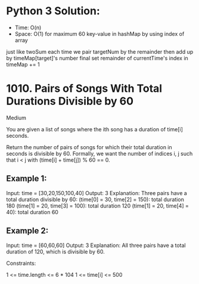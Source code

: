 # Python 3 Solution:
* Time: O(n)
* Space: O(1) for maximum 60 key-value in hashMap by using index of array

just like twoSum each time we pair targetNum by the remainder
then add up by timeMap[target]'s number
final set remainder of currentTime's index in timeMap += 1


# 1010. Pairs of Songs With Total Durations Divisible by 60
Medium

You are given a list of songs where the ith song has a duration of time[i] seconds.

Return the number of pairs of songs for which their total duration in seconds is divisible by 60. Formally, we want the number of indices i, j such that i < j with (time[i] + time[j]) % 60 == 0.

 

## Example 1:

Input: time = [30,20,150,100,40]
Output: 3
Explanation: Three pairs have a total duration divisible by 60:
(time[0] = 30, time[2] = 150): total duration 180
(time[1] = 20, time[3] = 100): total duration 120
(time[1] = 20, time[4] = 40): total duration 60

## Example 2:

Input: time = [60,60,60]
Output: 3
Explanation: All three pairs have a total duration of 120, which is divisible by 60.
 

Constraints:

1 <= time.length <= 6 * 104
1 <= time[i] <= 500
